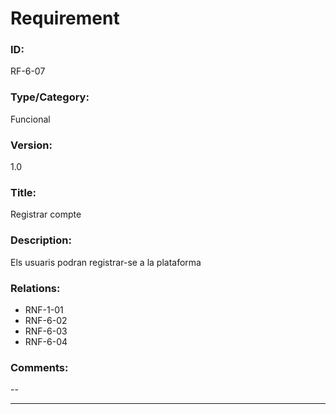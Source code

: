 # Requirement

### ID:
RF-6-07

### Type/Category:
Funcional

### Version:
1.0

### Title:
Registrar compte

### Description:
Els usuaris podran registrar-se a la plataforma

### Relations:
* RNF-1-01
* RNF-6-02
* RNF-6-03
* RNF-6-04
### Comments:
--

---